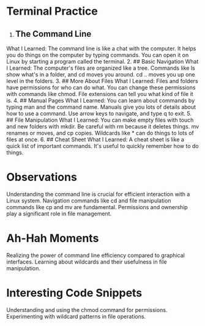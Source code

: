 # Terminal Practice

1. ## The Command Line

What I Learned:
The command line is like a chat with the computer.
It helps you do things on the computer by typing commands.
You can open it on Linux by starting a program called the terminal.
2. ## Basic Navigation
What I Learned:
The computer's files are organized like a tree.
Commands like ls show what's in a folder, and cd moves you around.
cd .. moves you up one level in the folders.
3. ## More About Files
What I Learned:
Files and folders have permissions for who can do what.
You can change these permissions with commands like chmod.
File extensions can tell you what kind of file it is.
4. ## Manual Pages
What I Learned:
You can learn about commands by typing man and the command name.
Manuals give you lots of details about how to use a command.
Use arrow keys to navigate, and type q to exit.
5. ## File Manipulation
What I Learned:
You can make empty files with touch and new folders with mkdir.
Be careful with rm because it deletes things.
mv renames or moves, and cp copies.
Wildcards like * can do things to lots of files at once.
6. ## Cheat Sheet
What I Learned:
A cheat sheet is like a quick list of important commands.
It's useful to quickly remember how to do things.

# Observations

Understanding the command line is crucial for efficient interaction with a Linux system.
Navigation commands like cd and file manipulation commands like cp and mv are fundamental.
Permissions and ownership play a significant role in file management.

# Ah-Hah Moments

Realizing the power of command line efficiency compared to graphical interfaces.
Learning about wildcards and their usefulness in file manipulation.

# Interesting Code Snippets

Understanding and using the chmod command for permissions.
Experimenting with wildcard patterns in file operations.
